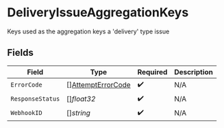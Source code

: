# DeliveryIssueAggregationKeys

Keys used as the aggregation keys a 'delivery' type issue


## Fields

| Field                                                         | Type                                                          | Required                                                      | Description                                                   |
| ------------------------------------------------------------- | ------------------------------------------------------------- | ------------------------------------------------------------- | ------------------------------------------------------------- |
| `ErrorCode`                                                   | [][AttemptErrorCode](../../models/shared/attempterrorcode.md) | :heavy_check_mark:                                            | N/A                                                           |
| `ResponseStatus`                                              | []*float32*                                                   | :heavy_check_mark:                                            | N/A                                                           |
| `WebhookID`                                                   | []*string*                                                    | :heavy_check_mark:                                            | N/A                                                           |